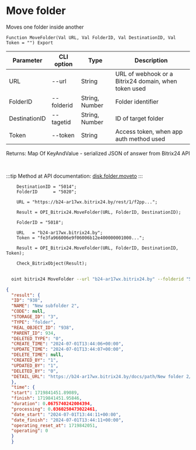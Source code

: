 ﻿---
sidebar_position: 4
---

# Move folder
 Moves one folder inside another



`Function MoveFolder(Val URL, Val FolderID, Val DestinationID, Val Token = "") Export`

  | Parameter | CLI option | Type | Description |
  |-|-|-|-|
  | URL | --url | String | URL of webhook or a Bitrix24 domain, when token used |
  | FolderID | --folderid | String, Number | Folder identifier |
  | DestinationID | --tagetid | String, Number | ID of target folder |
  | Token | --token | String | Access token, when app auth method used |

  
  Returns:  Map Of KeyAndValue - serialized JSON of answer from Bitrix24 API

<br/>

:::tip
Method at API documentation: [disk.folder.moveto](https://dev.1c-bitrix.ru/rest_help/disk/folder/disk_folder_moveto.php)
:::
<br/>


```bsl title="Code example"
    DestinationID = "5014";
    FolderID      = "5020";

    URL = "https://b24-ar17wx.bitrix24.by/rest/1/f2pp...";

    Result = OPI_Bitrix24.MoveFolder(URL, FolderID, DestinationID);

    FolderID = "5018";

    URL   = "b24-ar17wx.bitrix24.by";
    Token = "fe3fa966006e9f06006b12e400000001000...";

    Result = OPI_Bitrix24.MoveFolder(URL, FolderID, DestinationID, Token);

    Check_BitrixObject(Result);
```



```sh title="CLI command example"
    
  oint bitrix24 MoveFolder --url "b24-ar17wx.bitrix24.by" --folderid "5018" --tagetid "5014" --token "fe3fa966006e9f06006b12e400000001000..."

```

```json title="Result"
{
  "result": {
  "ID": "938",
  "NAME": "New subfolder 2",
  "CODE": null,
  "STORAGE_ID": "3",
  "TYPE": "folder",
  "REAL_OBJECT_ID": "938",
  "PARENT_ID": 934,
  "DELETED_TYPE": "0",
  "CREATE_TIME": "2024-07-01T13:44:06+00:00",
  "UPDATE_TIME": "2024-07-01T13:44:07+00:00",
  "DELETE_TIME": null,
  "CREATED_BY": "1",
  "UPDATED_BY": "1",
  "DELETED_BY": "0",
  "DETAIL_URL": "https://b24-ar17wx.bitrix24.by/docs/path/New folder 2/New subfolder 2"
  },
  "time": {
  "start": 1719841451.89089,
  "finish": 1719841451.95846,
  "duration": 0.0675740242004394,
  "processing": 0.0360250473022461,
  "date_start": "2024-07-01T13:44:11+00:00",
  "date_finish": "2024-07-01T13:44:11+00:00",
  "operating_reset_at": 1719842051,
  "operating": 0
  }
  }
```
